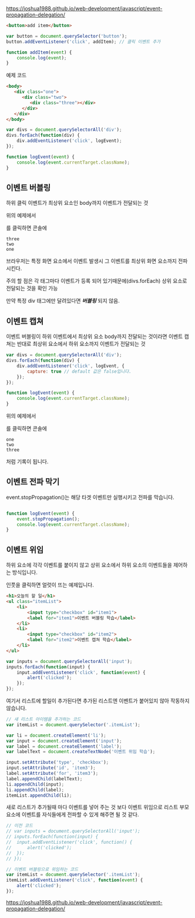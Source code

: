 https://joshua1988.github.io/web-development/javascript/event-propagation-delegation/

```html
<button>add item</button>
```

```js
var button = document.querySelector('button');
button.addEventListener('click', addItem); // 클릭 이벤트 추가

function addItem(event) {
	console.log(event);
}

```

예제 코드

```html
<body> 
   <div class="one">
      <div class="two">
         <div class="three"></div>
      </div>   
   </div>
</body>

```

```js
var divs = document.querySelectorAll('div');
divs.forEach(function(div) {
	div.addEventListener('click', logEvent);
});

function logEvent(event) {
	console.log(event.currentTarget.className);
}
```

## 이벤트 버블링

하위 클릭 이벤트가 최상위 요소인 body까지 이벤트가 전달되는 것

위의 예제에서 <div class="three"></div> 를 클릭하면 콘솔에

```
three
two
one
```

브라우저는 특정 화면 요소에서 이벤트 발생시 그 이벤트를 최상위 화면 요소까지 전파시킨다.

주의 할 점은 각 태그마다 이벤트가 등록 되어 있기때문에(divs.forEach)
상위 요소로 전달되는 것을 확인 가능

만약 특정 div 태그에만 달려있다면 ***버블링*** 되지 않음.

## 이벤트 캡쳐

이벤트 버블링이 하위 이벤트에서 최상위 요소 body까지 전달되는 것이라면
이벤트 캡쳐는 반대로 최상위 요소에서 하위 요소까지 이벤트가 전달되는 것

```js
var divs = document.querySelectorAll('div');
divs.forEach(function(div) {
	div.addEventListener('click', logEvent, {
		capture: true // default 값은 false입니다.
	});
});

function logEvent(event) {
	console.log(event.currentTarget.className);
}
```

위의 예제에서 <div class="three"></div> 를 클릭하면 콘솔에

```
one
two
three
```

처럼 기록이 됩니다.

## 이벤트 전파 막기

event.stopPropagation()는 해당 타겟 이벤트만 실행시키고 전파를 막습니다.

```js

function logEvent(event) {
	event.stopPropagation();
	console.log(event.currentTarget.className);
}

```

## 이벤트 위임

하위 요소에 각각 이벤트를 붙이지 않고 상위 요소에서 하위 요소의 이벤트들을 제어하는 방식입니다.

인풋을 클릭하면 얼럿이 뜨는 예제입니다.

```html
<h1>오늘의 할 일</h1>
<ul class="itemList">
	<li>
		<input type="checkbox" id="item1">
		<label for="item1">이벤트 버블링 학습</label>
	</li>
	<li>
		<input type="checkbox" id="item2">
		<label for="item2">이벤트 캡쳐 학습</label>
	</li>
</ul>
```

```js
var inputs = document.querySelectorAll('input');
inputs.forEach(function(input) {
	input.addEventListener('click', function(event) {
		alert('clicked');
	});
});
```

여기서 리스트에 할일이 추가된다면 추가된 리스트엔 이벤트가 붙어있지 않아 작동하지 않습니다.

```js
// 새 리스트 아이템을 추가하는 코드
var itemList = document.querySelector('.itemList');

var li = document.createElement('li');
var input = document.createElement('input');
var label = document.createElement('label');
var labelText = document.createTextNode('이벤트 위임 학습');

input.setAttribute('type', 'checkbox');
input.setAttribute('id', 'item3');
label.setAttribute('for', 'item3');
label.appendChild(labelText);
li.appendChild(input);
li.appendChild(label);
itemList.appendChild(li);
```

새로 리스트가 추가될때 마다 이벤트를 넣어 주는 것 보다 이벤트 위임으로 리스트 부모 요소에 이벤트를 자식들에게 전파할 수 있게 해주면 될 것 같다.

```js
// 이전 코드
// var inputs = document.querySelectorAll('input');
// inputs.forEach(function(input) {
// 	input.addEventListener('click', function() {
// 		alert('clicked');
// 	});
// });

// 이벤트 버블링으로 위임하는 코드
var itemList = document.querySelector('.itemList');
itemList.addEventListener('click', function(event) {
	alert('clicked');
});

```
https://joshua1988.github.io/web-development/javascript/event-propagation-delegation/
